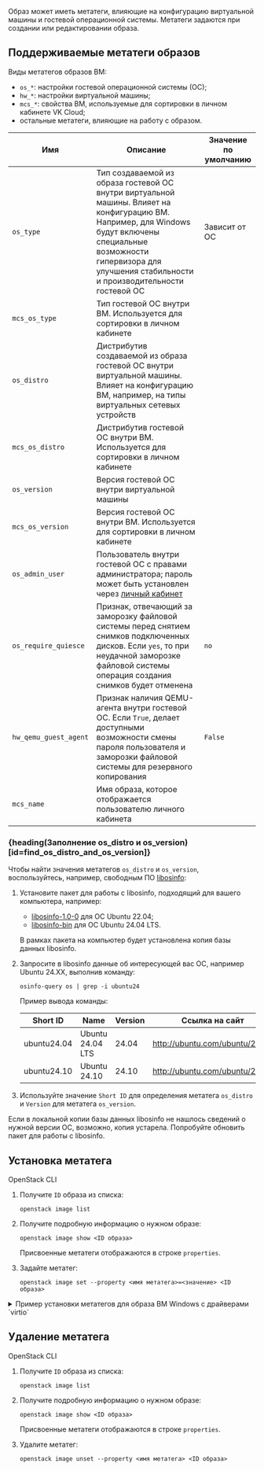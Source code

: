 Образ может иметь метатеги, влияющие на конфигурацию виртуальной машины и гостевой операционной системы. Метатеги задаются при создании или редактировании образа.

## Поддерживаемые метатеги образов

Виды метатегов образов ВМ:

- `os_*`: настройки гостевой операционной системы (ОС);
- `hw_*`: настройки виртуальной машины;
- `mcs_*`: свойства ВМ, используемые для сортировки в личном кабинете VK Cloud;
- остальные метатеги, влияющие на работу с образом.

| Имя | Описание | Значение по умолчанию |
| --- | -------- | --- |
| `os_type` | Тип создаваемой из образа гостевой ОС внутри виртуальной машины. Влияет на конфигурацию ВМ. Например, для Windows будут включены специальные возможности гипервизора для улучшения стабильности и производительности гостевой ОС | Зависит от ОС |
| `mcs_os_type` | Тип гостевой ОС внутри ВМ. Используется для сортировки в личном кабинете | |
| `os_distro` | Дистрибутив создаваемой из образа гостевой ОС внутри виртуальной машины. Влияет на конфигурацию ВМ, например, на типы виртуальных сетевых устройств | |
| `mcs_os_distro` | Дистрибутив гостевой ОС внутри ВМ. Используется для сортировки в личном кабинете | |
| `os_version` | Версия гостевой ОС внутри виртуальной машины | |
| `mcs_os_version` | Версия гостевой ОС внутри ВМ. Используется для сортировки в личном кабинете | |
| `os_admin_user` | Пользователь внутри гостевой ОС с правами администратора; пароль может быть установлен через [личный кабинет](../../vm/vm-manage#password) | |
| `os_require_quiesce` | Признак, отвечающий за заморозку файловой системы перед снятием снимков подключенных дисков. Если `yes`, то при неудачной заморозке файловой системы операция создания снимков будет отменена | `no` |
| `hw_qemu_guest_agent` | Признак наличия QEMU-агента внутри гостевой ОС. Если `True`, делает доступными возможности смены пароля пользователя и заморозки файловой системы для резервного копирования | `False` |
| `mcs_name` | Имя образа, которое отображается пользователю личного кабинета | |

### {heading(Заполнение os_distro и os_version)[id=find_os_distro_and_os_version]}

Чтобы найти значения метатегов `os_distro` и `os_version`, воспользуйтесь, например, свободным ПО [libosinfo](https://libosinfo.org):

   1. Установите пакет для работы с libosinfo, подходящий для вашего компьютера, например:

      - [libosinfo-1.0-0](https://installati.one/install-libosinfo-1.0-0-ubuntu-22-04/) для ОС Ubuntu 22.04;
      - [libosinfo-bin](https://linux-packages.com/ubuntu-24-04/package/libosinfo-bin) для ОС Ubuntu 24.04 LTS.

      В рамках пакета на компьютер будет установлена копия базы данных libosinfo.

   1. Запросите в libosinfo данные об интересующей вас ОС, например Ubuntu 24.XX, выполнив команду:

      ```console
      osinfo-query os | grep -i ubuntu24
      ```

      Пример вывода команды:

      | Short ID | Name | Version | Ссылка на сайт |
      |-|-|-|-|
      | ubuntu24.04 | Ubuntu 24.04 LTS | 24.04 | http://ubuntu.com/ubuntu/24.04 |
      | ubuntu24.10 | Ubuntu 24.10 | 24.10 | http://ubuntu.com/ubuntu/24.10 |

   1. Используйте значение `Short ID` для определения метатега `os_distro` и `Version` для метатега `os_version`.

<info>

Если в локальной копии базы данных libosinfo не нашлось сведений о нужной версии ОС, возможно, копия устарела. Попробуйте обновить пакет для работы с libosinfo.

</info>

## Установка метатега

<tabs>
<tablist>
<tab>OpenStack CLI</tab>
</tablist>
<tabpanel>

1. Получите `ID` образа из списка:

   ```console
   openstack image list
   ```

1. Получите подробную информацию о нужном образе:

   ```console
   openstack image show <ID образа>
   ```

   Присвоенные метатеги отображаются в строке `properties`.

2. Задайте метатег:

   ```console
   openstack image set --property <имя метатега>=<значение> <ID образа>
   ```

</tabpanel>
</tabs>

<details>
  <summary markdown="span">Пример установки метатегов для образа ВМ Windows с драйверами `virtio`</summary>

  1. Определите версию ОС Windows:
  
     ```shell
     systeminfo
     ```
  
  2. Выберите нужное значение `Short ID` для метатега `os_distro` из таблицы выше.
  3. [Создайте](../images-manage) образ.
  4. Установите метатеги:
  
     ```shell
     openstack image set --property <имя метатега>=<значение> <ID образа>
     ```
  
     Пример:
  
     ```shell
     openstack image set --property os_type="windows" --property os_distro="win2k16" --property os_require_quiesce="yes" --property hw_vif_model="virtio" <ID образа>
     ```
  
  5. Проверьте информацию об образе:
  
     ```console
     openstack image show <ID образа>
     ```
  
     Пример результата:
  
     ```shell
     | properties | hw_vif_model=virtio, os_distro=win2k16, os_require_quiesce=yes, os_type=windows |
     ```

</details>

## Удаление метатега

<tabs>
<tablist>
<tab>OpenStack CLI</tab>
</tablist>
<tabpanel>

1. Получите `ID` образа из списка:

   ```console
   openstack image list
   ```

1. Получите подробную информацию о нужном образе:

   ```console
   openstack image show <ID образа>
   ```

   Присвоенные метатеги отображаются в строке `properties`.

2. Удалите метатег:

   ```console
   openstack image unset --property <имя метатега> <ID образа>
   ```

</tabpanel>
</tabs>
